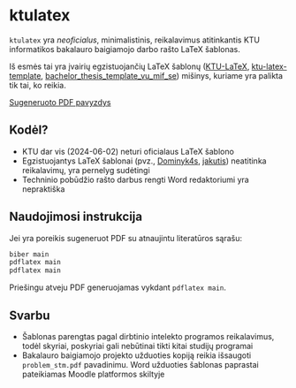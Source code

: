 # ktulatex

`ktulatex` yra *neoficialus*, minimalistinis, reikalavimus atitinkantis KTU informatikos bakalauro baigiamojo darbo rašto LaTeX šablonas. 

Iš esmės tai yra įvairių egzistuojančių LaTeX šablonų ([KTU-LaTeX](https://github.com/Dominyk4s/KTU-LaTeX), [ktu-latex-template](https://github.com/jakutis/ktu-latex-template), [bachelor_thesis_template_vu_mif_se](https://github.com/LIKS/bachelor_thesis_template_vu_mif_se)) mišinys, kuriame yra palikta tik tai, ko reikia.

[Sugeneruoto PDF pavyzdys](main.pdf)

## Kodėl?

- KTU dar vis (2024-06-02) neturi oficialaus LaTeX šablono
- Egzistuojantys LaTeX šablonai (pvz., [Dominyk4s](https://github.com/Dominyk4s/KTU-LaTeX),
  [jakutis](https://github.com/jakutis/ktu-latex-template)) neatitinka reikalavimų, yra
  pernelyg sudėtingi
- Techninio pobūdžio rašto darbus rengti Word redaktoriumi yra nepraktiška

## Naudojimosi instrukcija

Jei yra poreikis sugeneruot PDF su atnaujintu literatūros sąrašu:
```bash
biber main
pdflatex main
pdflatex main
```

Priešingu atveju PDF generuojamas vykdant `pdflatex main`.

## Svarbu

- Šablonas parengtas pagal dirbtinio intelekto programos reikalavimus, todėl skyriai, poskyriai 
gali nebūtinai tikti kitai studijų programai
- Bakalauro baigiamojo projekto užduoties kopiją reikia išsaugoti `problem_stm.pdf` pavadinimu.
Word užduoties šablonas paprastai pateikiamas Moodle platformos skiltyje
